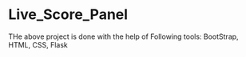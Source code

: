 # Live_Score_Panel
THe above project is done with the help of Following tools:
BootStrap,
HTML,
CSS,
Flask
